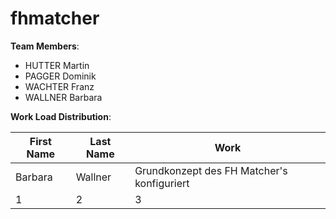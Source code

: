 # fhmatcher

**Team Members**:
- HUTTER Martin
- PAGGER Dominik
- WACHTER Franz
- WALLNER Barbara

**Work Load Distribution**:

First Name | Last Name | Work
--- | --- | ---
Barbara | Wallner | Grundkonzept des FH Matcher's konfiguriert
1 | 2 | 3
